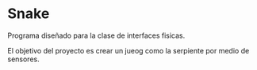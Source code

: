 # Snake

Programa diseñado para la clase de interfaces fisicas. 

El objetivo del proyecto es crear un jueog como la serpiente por medio de sensores.
